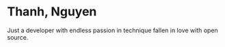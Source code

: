 # Thanh, Nguyen

Just a developer with endless passion in technique fallen in love with open source.
